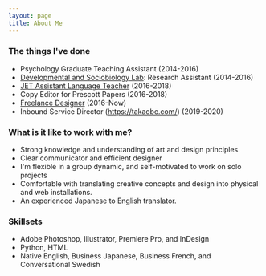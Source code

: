 ```yaml
---
layout: page
title: About Me
---
```

### The things I've done
 - Psychology Graduate Teaching Assistant (2014-2016)
 - [Developmental and Sociobiology Lab](https://dslab.uoregon.edu/): Research Assistant (2014-2016)
 - [JET Assistant Language Teacher](http://jetprogramme.org/en/) (2016-2018)
 - Copy Editor for Prescott Papers (2016-2018)
 - [Freelance Designer](https://www.linkedin.com/in/cesare-bisbocci/) (2016-Now)
 - Inbound Service Director (https://takaobc.com/) (2019-2020)
 
### What is it like to work with me?
 - Strong knowledge and understanding of art and design principles.
 - Clear communicator and efficient designer
 - I'm flexible in a  group dynamic, and self-motivated to work on solo projects
 - Comfortable with translating creative concepts and design into physical and web installations.
 - An experienced Japanese to English translator.
 
### Skillsets
  - Adobe Photoshop, Illustrator, Premiere Pro, and InDesign
  - Python, HTML
  - Native English, Business Japanese, Business French, and Conversational Swedish  

